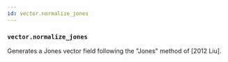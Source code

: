 ```yaml
---
id: vector.normalize_jones
---
```


    
### `vector.normalize_jones`
Generates a Jones vector field following the "Jones" method of [2012 Liu].

